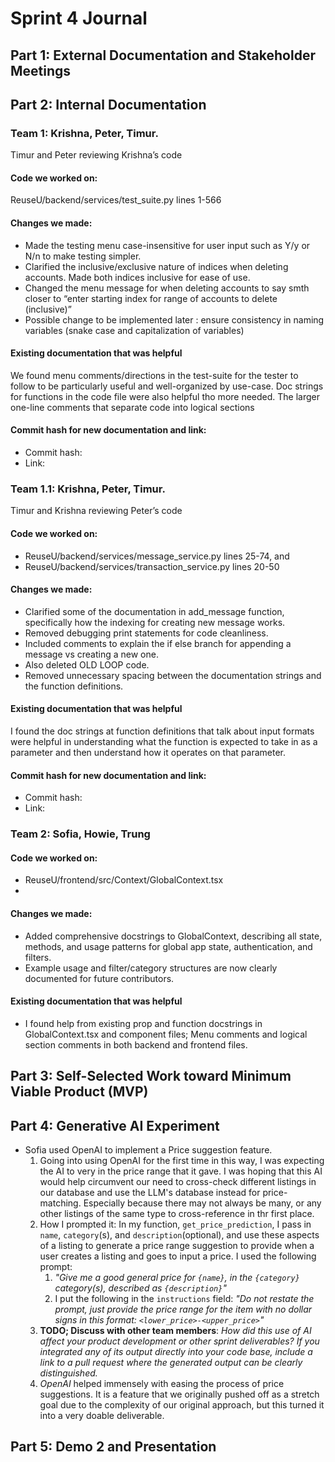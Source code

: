 # Sprint 4 Journal 

## Part 1: External Documentation and Stakeholder Meetings


## Part 2: Internal Documentation

### Team 1: Krishna, Peter, Timur. 
Timur and Peter reviewing Krishna’s code
	
#### Code we worked on: 
ReuseU/backend/services/test_suite.py lines 1-566

#### Changes we made: 

* Made the testing menu case-insensitive for user input such as Y/y or N/n to make testing simpler. 
* Clarified the inclusive/exclusive nature of indices when deleting accounts. Made both indices inclusive for ease of use.
* Changed the menu message for when deleting accounts to  say smth closer to “enter starting index for range of accounts to delete (inclusive)”
* Possible change to be implemented later : ensure consistency in naming variables (snake case and capitalization of variables)

#### Existing documentation that was helpful

We found menu comments/directions in the test-suite for the tester to follow to be particularly useful and well-organized by use-case. Doc strings for functions in the code file were also helpful tho more needed.
The larger one-line comments that separate code into logical sections

#### Commit hash for new documentation and link:
* Commit hash: 
* Link:



### Team 1.1: Krishna, Peter, Timur. 
Timur and Krishna reviewing Peter’s code
	
#### Code we worked on: 
* ReuseU/backend/services/message_service.py lines 25-74, and 
* ReuseU/backend/services/transaction_service.py lines 20-50

#### Changes we made: 

* Clarified some of the documentation in add_message function, specifically how the indexing for creating new message works. 
* Removed debugging print statements for code cleanliness.
*  Included comments to explain the if else branch for appending a message vs creating a new one. 
* Also deleted OLD LOOP code.
* Removed unnecessary spacing between the documentation strings and the function definitions.

#### Existing documentation that was helpful

I found the doc strings at function definitions that talk about input formats were helpful in understanding what the function is expected to take in as a parameter and then understand how it operates on that parameter. 



#### Commit hash for new documentation and link:
* Commit hash: 
* Link:




### Team 2: Sofia, Howie, Trung
	
#### Code we worked on: 
* ReuseU/frontend/src/Context/GlobalContext.tsx
* 

#### Changes we made: 
* Added comprehensive docstrings to GlobalContext, describing all state, methods, and usage patterns for global app state, authentication, and filters.
* Example usage and filter/category structures are now clearly documented for future contributors.

#### Existing documentation that was helpful
* I found help from existing prop and function docstrings in GlobalContext.tsx and component files; Menu comments and logical section comments in both backend and frontend files.

## Part 3: Self-Selected Work toward Minimum Viable Product (MVP)

## Part 4: Generative AI Experiment
* Sofia used OpenAI to implement a Price suggestion feature.
   1. Going into using OpenAI for the first time in this way, I was expecting the AI to very in the price range that it gave. I was hoping that this AI would help circumvent our need to cross-check different listings in our database and use the LLM's database instead for price-matching. Especially because there may not always be many, or any other listings of the same type to cross-reference in thr first place.
   2. How I prompted it: In my function, `get_price_prediction`, I pass in `name`, `category`(s), and `description`(optional), and use these aspects of a listing to generate a price range suggestion to provide when a user creates a listing and goes to input a price. I used the following prompt: 
      1. _"Give me a good general price for `{name}`, in the `{category}` category(s), described as `{description}`"_
      2. I put the following in the `instructions` field: _"Do not restate the prompt, just provide the price range for the item with no dollar signs in this format: `<lower_price>-<upper_price>`"_
   3. **TODO; Discuss with other team members**: _How did this use of AI affect your product development or other sprint deliverables? If you integrated any of its output directly into your code base, include a link to a pull request where the generated output can be clearly distinguished._
   4. *OpenAI* helped immensely with easing the process of price suggestions. It is a feature that we originally pushed off as a stretch goal due to the complexity of our original approach, but this turned it into a very doable deliverable.

## Part 5: Demo 2 and Presentation